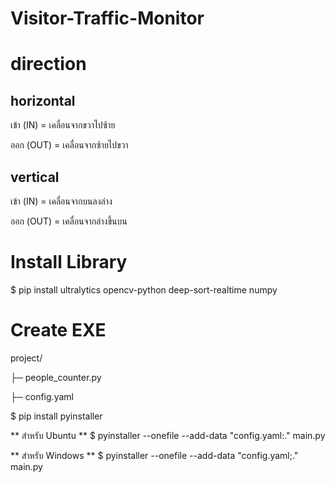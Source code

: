 # Visitor-Traffic-Monitor

# direction 
## horizontal

เข้า (IN) = เคลื่อนจากขวาไปซ้าย

ออก (OUT) = เคลื่อนจากซ้ายไปขวา

## vertical

เข้า (IN) = เคลื่อนจากบนลงล่าง

ออก (OUT) = เคลื่อนจากล่างขึ้นบน

# Install Library

$ pip install ultralytics opencv-python deep-sort-realtime numpy


# Create EXE
project/

 ├─ people_counter.py      

 ├─ config.yaml 

$ pip install pyinstaller

** สำหรับ Ubuntu **
$ pyinstaller --onefile --add-data "config.yaml:." main.py

** สำหรับ Windows **
$ pyinstaller --onefile --add-data "config.yaml;." main.py

